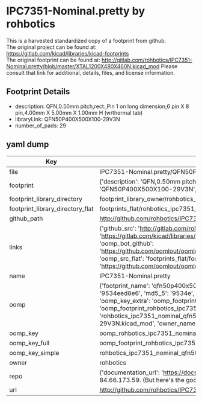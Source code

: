 # IPC7351-Nominal.pretty by rohbotics  
This is a harvested standardized copy of a footprint from github.  
The original project can be found at:  
https://gitlab.com/kicad/libraries/kicad-footprints  
The original footprint can be found at:
http://gitlab.com/rohbotics/IPC7351-Nominal.pretty/blob/master/XTAL1200X480X460N.kicad_mod
Please consult that link for additional, details, files, and license information.  
## Footprint Details
* description: QFN,0.50mm pitch,rect.,Pin 1 on long dimension;6 pin X 8 pin,4.00mm X 5.00mm X 1.00mm H (w/thermal tab)  
* libraryLink: QFN50P400X500X100-29V3N  
* number_of_pads: 29  
## yaml dump  
| Key | Value |  
| --- | --- |  
| file | IPC7351-Nominal.pretty/QFN50P400X500X100-29V3N.kicad_mod |  
| footprint | {'description': 'QFN,0.50mm pitch,rect.,Pin 1 on long dimension;6 pin X 8 pin,4.00mm X 5.00mm X 1.00mm H (w/thermal tab)', 'libraryLink': 'QFN50P400X500X100-29V3N', 'number_of_pads': 29} |  
| footprint_library_directory | footprint_library_owner/rohbotics_IPC7351-Nominal.pretty |  
| footprint_library_directory_flat | footprints_flat/rohbotics_ipc7351_nominal_qfn50p400x500x100_29v3n/working |  
| github_path | http://github.com/rohbotics/IPC7351-Nominal.pretty/blob/master/QFN50P400X500X100-29V3N.kicad_mod |  
| links | {'github_src': 'http://gitlab.com/rohbotics/IPC7351-Nominal.pretty/blob/master/XTAL1200X480X460N.kicad_mod', 'github_src_repo': 'https://gitlab.com/kicad/libraries/kicad-footprints', 'oomp_bot': 'footprints/rohbotics_ipc7351_nominal_qfn50p400x500x100_29v3n/working', 'oomp_bot_github': 'https://github.com/oomlout/oomlout_oomp_footprint_bot/tree/main/footprints/rohbotics_ipc7351_nominal_qfn50p400x500x100_29v3n/working', 'oomp_src_flat': 'footprints_flat/footprints_flat/rohbotics_ipc7351_nominal_qfn50p400x500x100_29v3n/working', 'oomp_src_flat_github': 'https://github.com/oomlout/oomlout_oomp_footprint_src/tree/main/footprints_flat/rohbotics_ipc7351_nominal_qfn50p400x500x100_29v3n/working'} |  
| name | IPC7351-Nominal.pretty |  
| oomp | {'footprint_name': 'qfn50p400x500x100_29v3n', 'library_name': 'ipc7351_nominal', 'md5': '9534eed8e6eb5cfedcfaa1dcb442ed56', 'md5_10': '9534eed8e6', 'md5_5': '9534e', 'md5_6': '9534ee', 'oomp_key': 'oomp_rohbotics_ipc7351_nominal_qfn50p400x500x100_29v3n', 'oomp_key_extra': 'oomp_footprint_rohbotics_ipc7351_nominal_qfn50p400x500x100_29v3n', 'oomp_key_full': 'oomp_footprint_rohbotics_ipc7351_nominal_qfn50p400x500x100_29v3n_9534ee', 'oomp_key_simple': 'rohbotics_ipc7351_nominal_qfn50p400x500x100_29v3n', 'original_filename': 'IPC7351-Nominal.pretty/QFN50P400X500X100-29V3N.kicad_mod', 'owner_name': 'rohbotics'} |  
| oomp_key | oomp_rohbotics_ipc7351_nominal_qfn50p400x500x100_29v3n |  
| oomp_key_full | oomp_footprint_rohbotics_ipc7351_nominal_qfn50p400x500x100_29v3n |  
| oomp_key_simple | rohbotics_ipc7351_nominal_qfn50p400x500x100_29v3n |  
| owner | rohbotics |  
| repo | {'documentation_url': 'https://docs.github.com/rest/overview/resources-in-the-rest-api#rate-limiting', 'message': "API rate limit exceeded for 84.66.173.59. (But here's the good news: Authenticated requests get a higher rate limit. Check out the documentation for more details.)"} |  
| url | http://github.com/rohbotics/IPC7351-Nominal.pretty |  

